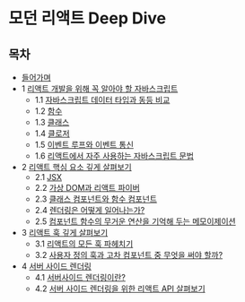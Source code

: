 # 모던 리액트 Deep Dive

## 목차

- [들어가며](정리/들어가며.md)
- 1 [리액트 개발을 위해 꼭 알아야 할 자바스크립트](정리/Ch%2001.%20리액트%20개발을%20위해%20꼭%20알아야%20할%20자바스크립트.md)
  - 1.1 [자바스크립트 데이터 타입과 동등 비교](정리/Ch%2001.%20리액트%20개발을%20위해%20꼭%20알아야%20할%20자바스크립트.md#자바스크립트-데이터-타입과-동등-비교)
  - 1.2 [함수](정리/Ch%2001.%20리액트%20개발을%20위해%20꼭%20알아야%20할%20자바스크립트.md#함수)
  - 1.3 [클래스](정리/Ch%2001.%20리액트%20개발을%20위해%20꼭%20알아야%20할%20자바스크립트.md#클래스)
  - 1.4 [클로저](정리/Ch%2001.%20리액트%20개발을%20위해%20꼭%20알아야%20할%20자바스크립트.md#클로저)
  - 1.5 [이벤트 루프와 이벤트 통신](정리/Ch%2001.%20리액트%20개발을%20위해%20꼭%20알아야%20할%20자바스크립트.md#이벤트-루프와-비동기-통신)
  - 1.6 [리액트에서 자주 사용하는 자바스크립트 문법](정리/Ch%2001.%20리액트%20개발을%20위해%20꼭%20알아야%20할%20자바스크립트.md#리액트에서-자주-사용하는-자바스크립트-문법)
- 2 [리액트 핵심 요소 깊게 살펴보기](정리/Ch%2002.%20리액트%20핵심%20요소%20깊게%20살펴보기.md)
  - 2.1 [JSX](정리/Ch%2002.%20리액트%20핵심%20요소%20깊게%20살펴보기.md#jsx)
  - 2.2 [가상 DOM과 리액트 파이버](정리/Ch%2002.%20리액트%20핵심%20요소%20깊게%20살펴보기.md#가상-dom과-리액트-파이버)
  - 2.3 [클래스 컴포넌트와 함수 컴포넌트](정리/Ch%2002.%20리액트%20핵심%20요소%20깊게%20살펴보기.md#클래스-컴포넌트와-함수-컴포넌트)
  - 2.4 [렌더링은 어떻게 일어나는가?](정리/Ch%2002.%20리액트%20핵심%20요소%20깊게%20살펴보기.md#렌더링은-어떻게-일어나는가)
  - 2.5 [컴포넌트 함수의 무거운 연산을 기억해 두는 메모이제이션](정리/Ch%2002.%20리액트%20핵심%20요소%20깊게%20살펴보기.md#컴포넌트-함수의-무거운-연산을-기억해-두는-메모이제이션)
- 3 [리액트 훅 깊게 살펴보기](정리/Ch%2003.%20리액트%20훅%20깊게%20살펴보기.md)
  - 3.1 [리액트의 모든 훅 파헤치기](정리/Ch%2003.%20리액트%20훅%20깊게%20살펴보기.md#리액트의-모든-훅-파헤치기)
  - 3.2 [사용자 정의 훅과 고차 컴포넌트 중 무엇을 써야 할까?](정리/Ch%2003.%20리액트%20훅%20깊게%20살펴보기.md#사용자-정의-훅과-고차-컴포넌트-중-무엇을-써야-할까)
- 4 [서버 사이드 렌더링](정리/Ch%2004.%20서버%20사이드%20렌더링.md)
  - 4.1 [서버사이드 렌더링이란?](정리/Ch%2004.%20서버%20사이드%20렌더링.md#서버사이드-렌더링이란)
  - 4.2 [서버 사이드 렌더링을 위한 리액트 API 살펴보기](정리/Ch%2004.%20서버%20사이드%20렌더링.md#서버-사이드-렌더링을-위한-react-api-살펴보기)
